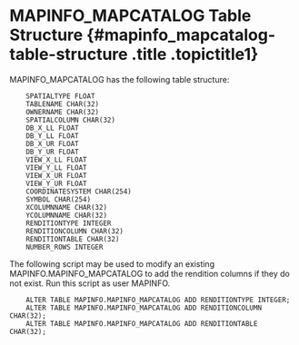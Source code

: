 MAPINFO\_MAPCATALOG Table Structure {#mapinfo_mapcatalog-table-structure .title .topictitle1}
===================================

MAPINFO\_MAPCATALOG has the following table structure:

``` {.pre}
    SPATIALTYPE FLOAT
    TABLENAME CHAR(32)
    OWNERNAME CHAR(32)
    SPATIALCOLUMN CHAR(32)
    DB_X_LL FLOAT
    DB_Y_LL FLOAT
    DB_X_UR FLOAT
    DB_Y_UR FLOAT
    VIEW_X_LL FLOAT
    VIEW_Y_LL FLOAT
    VIEW_X_UR FLOAT
    VIEW_Y_UR FLOAT
    COORDINATESYSTEM CHAR(254)
    SYMBOL CHAR(254)
    XCOLUMNNAME CHAR(32)
    YCOLUMNNAME CHAR(32)
    RENDITIONTYPE INTEGER
    RENDITIONCOLUMN CHAR(32)
    RENDITIONTABLE CHAR(32)
    NUMBER_ROWS INTEGER
```

The following script may be used to modify an existing MAPINFO.MAPINFO\_MAPCATALOG to add the rendition columns if they do not exist. Run this script as user MAPINFO.

``` {.pre}
    ALTER TABLE MAPINFO.MAPINFO_MAPCATALOG ADD RENDITIONTYPE INTEGER;
    ALTER TABLE MAPINFO.MAPINFO_MAPCATALOG ADD RENDITIONCOLUMN CHAR(32);
    ALTER TABLE MAPINFO.MAPINFO_MAPCATALOG ADD RENDITIONTABLE CHAR(32);
```

